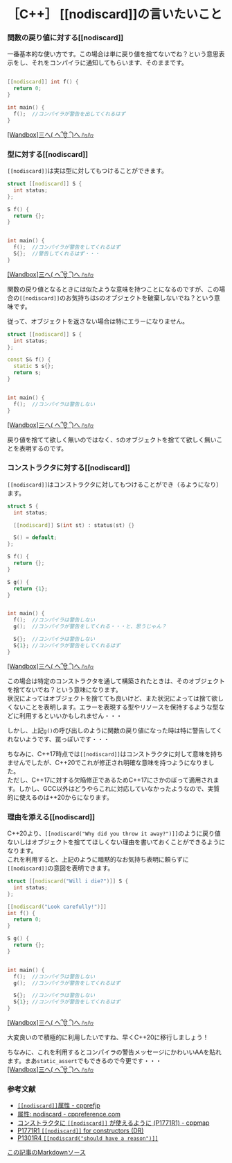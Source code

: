 #  ［C++］ [[nodiscard]]の言いたいこと


### 関数の戻り値に対する[[nodiscard]]

一番基本的な使い方です。この場合は単に戻り値を捨てないでね？という意思表示をし、それをコンパイラに通知してもらいます、そのままです。

```cpp

[[nodiscard]] int f() {
  return 0;
}

int main() {
  f();  //コンパイラが警告を出してくれるはず
}
```

[[Wandbox]三へ( へ՞ਊ ՞)へ ﾊｯﾊｯ](https://wandbox.org/permlink/PANooicFTC95qXkB)

### 型に対する[[nodiscard]]

`[[nodiscard]]`は実は型に対してもつけることができます。

```cpp
struct [[nodiscard]] S {
  int status;
};

S f() {
  return {};
}


int main() {
  f();  //コンパイラが警告をしてくれるはず
  S{};  //警告してくれるはず・・・
}
```
[[Wandbox]三へ( へ՞ਊ ՞)へ ﾊｯﾊｯ](https://wandbox.org/permlink/xX3AGWkj3h6dUHXh)

関数の戻り値となるときには似たような意味を持つことになるのですが、この場合の`[[nodiscard]]`のお気持ちは`S`のオブジェクトを破棄しないでね？という意味です。

従って、オブジェクトを返さない場合は特にエラーになりません。

```cpp
struct [[nodiscard]] S {
  int status;
};

const S& f() {
  static S s{};
  return s;
}


int main() {
  f();  //コンパイラは警告しない
}
```

[[Wandbox]三へ( へ՞ਊ ՞)へ ﾊｯﾊｯ](https://wandbox.org/permlink/pMdl0RMTZ63oUnNV)

戻り値を捨てて欲しく無いのではなく、`S`のオブジェクトを捨てて欲しく無いことを表明するのです。

### コンストラクタに対する[[nodiscard]]

`[[nodiscard]]`はコンストラクタに対してもつけることができ（るようになり）ます。

```cpp
struct S {
  int status;

  [[nodiscard]] S(int st) : status(st) {}

  S() = default;
};

S f() {
  return {};
}

S g() {
  return {1};
}


int main() {
  f();  //コンパイラは警告しない
  g();  //コンパイラが警告をしてくれる・・・と、思うじゃん？

  S{};  //コンパイラは警告しない
  S{1}; //コンパイラが警告をしてくれるはず
}
```

[[Wandbox]三へ( へ՞ਊ ՞)へ ﾊｯﾊｯ](https://wandbox.org/permlink/v1W3Vmo0TTRtLfxL)

この場合は特定のコンストラクタを通して構築されたときは、そのオブジェクトを捨てないでね？という意味になります。  
状況によってはオブジェクトを捨てても良いけど、また状況によっては捨て欲しくないことを表明します。エラーを表現する型やリソースを保持するような型などに利用するといいかもしれません・・・

しかし、上記`g()`の呼び出しのように関数の戻り値になった時は特に警告してくれないようです、罠っぽいです・・・

ちなみに、C++17時点では`[[nodiscard]]`はコンストラクタに対して意味を持ちませんでしたが、C++20でこれが修正され明確な意味を持つようになりました。  
ただし、C++17に対する欠陥修正であるためC++17にさかのぼって適用されます。しかし、GCC以外はどうやらこれに対応していなかったようなので、実質的に使えるのは++20からになります。

### 理由を添える[[nodiscard]]

C++20より、`[[nodiscard("Why did you throw it away?")]]`のように戻り値ないしはオブジェクトを捨ててほしくない理由を書いておくことができるようになります。   
これを利用すると、上記のように暗黙的なお気持ち表明に頼らずに`[[nodiscard]]`の意図を表明できます。

```cpp
struct [[nodiscard("Will i die?")]] S {
  int status;
};

[[nodiscard("Look carefully!")]]
int f() {
  return 0;
}

S g() {
  return {};
}


int main() {
  f();  //コンパイラは警告しない
  g();  //コンパイラが警告をしてくれるはず

  S{};  //コンパイラは警告しない
  S{1}; //コンパイラが警告をしてくれるはず
}
```
[[Wandbox]三へ( へ՞ਊ ՞)へ ﾊｯﾊｯ](https://wandbox.org/permlink/BFy6Qkrip8iJmYui)

大変良いので積極的に利用したいですね、早くC++20に移行しましょう！

ちなみに、これを利用するとコンパイラの警告メッセージにかわいいAAを貼れます。まあ`static_assert`でもできるので今更です・・・  
[[Wandbox]三へ( へ՞ਊ ՞)へ ﾊｯﾊｯ](https://wandbox.org/permlink/XZJsETNZSONCJDlI)



### 参考文献
- [`[[nodiscard]]`属性 - cpprefjp](https://cpprefjp.github.io/lang/cpp17/nodiscard.html)
- [属性: nodiscard - cppreference.com](https://ja.cppreference.com/w/cpp/language/attributes/nodiscard)
- [コンストラクタに `[[nodiscard]]` が使えるように (P1771R1) - cppmap](https://cppmap.github.io/standardization/cpp20/#nodiscard-p1771r1)
- [P1771R1 `[[nodiscard]]` for constructors (DR)](http://www.open-std.org/jtc1/sc22/wg21/docs/papers/2019/p1771r1.pdf)
- [P1301R4 `[[nodiscard("should have a reason")]]`](http://www.open-std.org/jtc1/sc22/wg21/docs/papers/2019/p1301r4.html)

[この記事のMarkdownソース](https://github.com/onihusube/blog/blob/master/2019/20191129_nodiscard.md)
